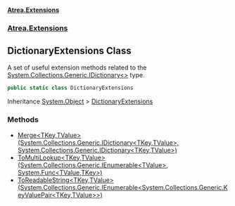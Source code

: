 #### [Atrea.Extensions](./index.md 'index')
### [Atrea.Extensions](./Atrea-Extensions.md 'Atrea.Extensions')
## DictionaryExtensions Class
A set of useful extension methods related to the [System.Collections.Generic.IDictionary&lt;&gt;](https://docs.microsoft.com/en-us/dotnet/api/System.Collections.Generic.IDictionary-2 'System.Collections.Generic.IDictionary`2') type.  
```csharp
public static class DictionaryExtensions
```
Inheritance [System.Object](https://docs.microsoft.com/en-us/dotnet/api/System.Object 'System.Object') &gt; [DictionaryExtensions](./Atrea-Extensions-DictionaryExtensions.md 'Atrea.Extensions.DictionaryExtensions')  
### Methods
- [Merge&lt;TKey,TValue&gt;(System.Collections.Generic.IDictionary&lt;TKey,TValue&gt;, System.Collections.Generic.IDictionary&lt;TKey,TValue&gt;)](./Atrea-Extensions-DictionaryExtensions-Merge-TKey_TValue-(System-Collections-Generic-IDictionary-TKey_TValue-_System-Collections-Generic-IDictionary-TKey_TValue-).md 'Atrea.Extensions.DictionaryExtensions.Merge&lt;TKey,TValue&gt;(System.Collections.Generic.IDictionary&lt;TKey,TValue&gt;, System.Collections.Generic.IDictionary&lt;TKey,TValue&gt;)')
- [ToMultiLookup&lt;TKey,TValue&gt;(System.Collections.Generic.IEnumerable&lt;TValue&gt;, System.Func&lt;TValue,TKey&gt;)](./Atrea-Extensions-DictionaryExtensions-ToMultiLookup-TKey_TValue-(System-Collections-Generic-IEnumerable-TValue-_System-Func-TValue_TKey-).md 'Atrea.Extensions.DictionaryExtensions.ToMultiLookup&lt;TKey,TValue&gt;(System.Collections.Generic.IEnumerable&lt;TValue&gt;, System.Func&lt;TValue,TKey&gt;)')
- [ToReadableString&lt;TKey,TValue&gt;(System.Collections.Generic.IEnumerable&lt;System.Collections.Generic.KeyValuePair&lt;TKey,TValue&gt;&gt;)](./Atrea-Extensions-DictionaryExtensions-ToReadableString-TKey_TValue-(System-Collections-Generic-IEnumerable-System-Collections-Generic-KeyValuePair-TKey_TValue--).md 'Atrea.Extensions.DictionaryExtensions.ToReadableString&lt;TKey,TValue&gt;(System.Collections.Generic.IEnumerable&lt;System.Collections.Generic.KeyValuePair&lt;TKey,TValue&gt;&gt;)')
